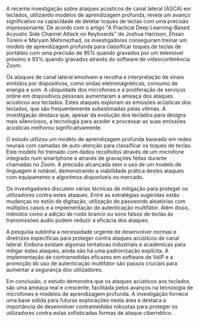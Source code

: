 A recente investigação sobre ataques acústicos de canal lateral (ASCA) em teclados, utilizando modelos de aprendizagem profunda, revela um avanço significativo na capacidade de detetar toques de teclas com uma precisão impressionante. De acordo com o artigo "A Practical Deep Learning-Based Acoustic Side Channel Attack on Keyboards" de Joshua Harrison, Ehsan Toreini e Maryam Mehrnezhad, os investigadores conseguiram treinar um modelo de aprendizagem profunda para classificar toques de teclas de portáteis com uma precisão de 95% quando gravados por um telemóvel próximo e 93% quando gravados através do software de videoconferência Zoom.

Os ataques de canal lateral envolvem a recolha e interpretação de sinais emitidos por dispositivos, como ondas eletromagnéticas, consumo de energia e som. A ubiquidade dos microfones e a proliferação de serviços online em dispositivos pessoais aumentaram a ameaça dos ataques acústicos aos teclados. Estes ataques exploram as emissões acústicas dos teclados, que são frequentemente subestimadas pelas vítimas. A investigação destaca que, apesar da evolução dos teclados para designs mais silenciosos, a tecnologia para aceder e processar as suas emissões acústicas melhorou significativamente.

O estudo utilizou um modelo de aprendizagem profunda baseado em redes neurais com camadas de auto-atenção para classificar os toques de teclas. Este modelo foi treinado com dados recolhidos através de um microfone integrado num smartphone e através de gravações feitas durante chamadas no Zoom. A precisão alcançada sem o uso de um modelo de linguagem é notável, demonstrando a viabilidade prática destes ataques com equipamento e algoritmos disponíveis no mercado.

Os investigadores discutem várias técnicas de mitigação para proteger os utilizadores contra estes ataques. Entre as estratégias sugeridas estão mudanças no estilo de digitação, utilização de passwords aleatórias com múltiplos casos e a implementação de autenticação multifator. Além disso, métodos como a adição de ruído branco ou sons falsos de teclas às transmissões áudio podem reduzir a eficácia dos ataques.

A pesquisa sublinha a necessidade urgente de desenvolver normas e diretrizes específicas para proteger contra ataques acústicos de canal lateral. Embora existam algumas tentativas industriais e académicas para mitigar estes ataques, ainda não há uma padronização explícita. A implementação de contramedidas eficazes em software de VoIP e a promoção do uso de autenticação multifator são passos cruciais para aumentar a segurança dos utilizadores.

Em conclusão, o estudo demonstra que os ataques acústicos aos teclados são uma ameaça real e crescente, facilitada pelos avanços na tecnologia de microfones e modelos de aprendizagem profunda. A investigação fornece uma base sólida para futuras explorações nesta área e destaca a importância de desenvolver contramedidas robustas para proteger os utilizadores contra estas sofisticadas formas de ataque cibernético.